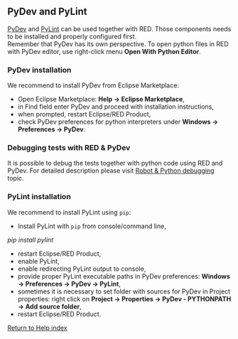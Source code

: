 ## PyDev and PyLint

[PyDev](https://marketplace.eclipse.org/content/pydev-python-ide-eclipse) and
[PyLint](https://www.pylint.org/) can be used together with RED. Those
components needs to be installed and properly configured first.  
Remember that PyDev has its own perspective. To open python files in RED with
PyDev editor, use right-click menu **Open With Python Editor**.

### PyDev installation

We recommend to install PyDev from Eclipse Marketplace:

  * Open Eclipse Marketplace: **Help -&gt; Eclipse Marketplace**,
  * in Find field enter PyDev and proceed with installation instructions,
  * when prompted, restart Eclipse/RED Product,
  * check PyDev preferences for python interpreters under **Windows -&gt; Preferences -&gt; PyDev**.

### Debugging tests with RED &amp; PyDev

It is possible to debug the tests together with python code using RED and
PyDev. For detailed description please visit [Robot &amp; Python
debugging](../launching/robot_python_debug.md) topic.

### PyLint installation

We recommend to install PyLint using `pip`:

  * Install PyLint with `pip` from console/command line, 

_pip install pylint_

  * restart Eclipse/RED Product,
  * enable PyLint,
  * enable redirecting PyLint output to console,
  * provide proper PyLint executable paths in PyDev preferences: **Windows -&gt; Preferences -&gt; PyDev -&gt; PyLint**, 
  * sometimes it is necessary to set folder with sources for PyDev in Project properties: right click on **Project -&gt; Properties -&gt; PyDev - PYTHONPATH -&gt; Add source folder**, 
  * restart Eclipse/RED Product.

[Return to Help index](http://nokia.github.io/RED/help/)
